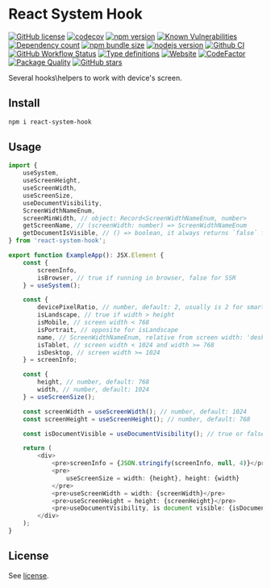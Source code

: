 # React System Hook

[![GitHub license](https://img.shields.io/npm/l/react-system-hook)](https://github.com/webbestmaster/react-system-hook/blob/master/license)
[![codecov](https://codecov.io/gh/webbestmaster/react-system-hook/branch/master/graph/badge.svg)](https://codecov.io/gh/webbestmaster/react-system-hook)
[![npm version](https://img.shields.io/npm/v/react-system-hook.svg)](https://www.npmjs.com/package/react-system-hook)
[![Known Vulnerabilities](https://snyk.io/test/github/webbestmaster/react-system-hook/badge.svg)](https://snyk.io/test/github/webbestmaster/react-system-hook)
[![Dependency count](https://badgen.net/bundlephobia/dependency-count/react-system-hook)](https://libraries.io/npm/react-system-hook)
[![npm bundle size](https://img.shields.io/bundlephobia/minzip/react-system-hook)](https://bundlephobia.com/package/react-system-hook)
[![nodejs version](https://img.shields.io/node/v/react-system-hook)](https://nodejs.org/en/docs)
[![Github CI](https://github.com/webbestmaster/react-system-hook/actions/workflows/github-ci.yml/badge.svg)](https://github.com/webbestmaster/react-system-hook/actions/workflows/github-ci.yml)
[![GitHub Workflow Status](https://img.shields.io/github/actions/workflow/status/webbestmaster/react-system-hook/github-ci.yml)](https://github.com/webbestmaster/react-system-hook/actions/workflows/github-ci.yml)
[![Type definitions](https://img.shields.io/npm/types/react-system-hook)](https://www.typescriptlang.org)
[![Website](https://img.shields.io/website?url=https://github.com/webbestmaster/react-system-hook)](https://github.com/webbestmaster/react-system-hook)
[![CodeFactor](https://www.codefactor.io/repository/github/webbestmaster/react-system-hook/badge)](https://www.codefactor.io/repository/github/webbestmaster/react-system-hook)
[![Package Quality](https://packagequality.com/shield/react-system-hook.svg)](https://packagequality.com/#?package=react-system-hook)
[![GitHub stars](https://img.shields.io/github/stars/webbestmaster/react-system-hook?style=social)](https://github.com/webbestmaster/react-system-hook)


<!--
[![Libraries.io dependency status for GitHub repo](https://img.shields.io/librariesio/github/webbestmaster/react-system-hook)](https://libraries.io/npm/react-system-hook)
-->

Several hooks\helpers to work with device's screen.

## Install

```bash
npm i react-system-hook
```

## Usage
```typescript jsx
import {
    useSystem,
    useScreenHeight,
    useScreenWidth,
    useScreenSize,
    useDocumentVisibility,
    ScreenWidthNameEnum,
    screenMinWidth, // object: Record<ScreenWidthNameEnum, number>
    getScreenName, // (screenWidth: number) => ScreenWidthNameEnum
    getDocumentIsVisible, // () => boolean, it always returns `false` for server side rendering
} from 'react-system-hook';

export function ExampleApp(): JSX.Element {
    const {
        screenInfo,
        isBrowser, // true if running in browser, false for SSR
    } = useSystem();

    const {
        devicePixelRatio, // number, default: 2, usually is 2 for smartphones
        isLandscape, // true if width > height
        isMobile, // screen width < 768
        isPortrait, // opposite for isLandscape
        name, // ScreenWidthNameEnum, relative from screen width: 'desktop', 'mobile' or 'tablet'
        isTablet, // screen width < 1024 and width >= 768
        isDesktop, // screen width >= 1024
    } = screenInfo;

    const {
        height, // number, default: 768
        width, // number, default: 1024
    } = useScreenSize();

    const screenWidth = useScreenWidth(); // number, default: 1024
    const screenHeight = useScreenHeight(); // number, default: 768

    const isDocumentVisible = useDocumentVisibility(); // true or false

    return (
        <div>
            <pre>screenInfo = {JSON.stringify(screenInfo, null, 4)}</pre>
            <pre>
                useScreenSize = width: {height}, height: {width}
            </pre>
            <pre>useScreenWidth = width: {screenWidth}</pre>
            <pre>useScreenHeight = height: {screenHeight}</pre>
            <pre>useDocumentVisibility, is document visible: {isDocumentVisible ? 'yes' : 'no'}</pre>
        </div>
    );
}
```

## License

See [license](license).
